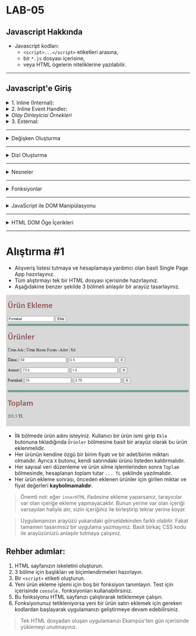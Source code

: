 # LAB-05

## Javascript Hakkında

- Javascript kodları:
  - `<script>...</script>` etiketleri arasına,
  - bir `*.js` dosyası içerisine,
  - veya HTML ögelerin niteliklerine yazılabilir.

---


## Javascript'e Giriş




<details>
  <summary>1. Inline (Internal):</summary>

- `<script>` etiketleri genellikle `<head>` etiketi içerisinde yazılır. `<body>` etiketi içerisine yazıldığında da kodlar çalışacaktır.
```html
<script>
alert("Merhaba BTU!");
</script>
```

- HTML sayfa tamamen yüklendikten sonra kodlarınız direkt olarak sırayla çalışmaya başlayacaktır.

```html
<!DOCTYPE html>
<html>
<head>
    <meta charset="UTF-8">
    <title>Internal JavaScript Örneği</title>
    
    <script>
        // Internal JavaScript örneği
        document.getElementById("demo").innerHTML = "Bu bir internal JavaScript örneğidir.";
    </script>
</head>
<body>

<p id="demo"></p>

</body>
</html>
```

> Birden fazla `<script>` etiketi olması durumunda bunların da içerisindeki kodlar sırasıyla çalışacaktır. Farklı `<script>` etiketleri, birbirlerinden bağımsız olarak çalışmazlar!


</details>







<details>
  <summary>2. Inline Event Handler:</summary>

- Bazı HTML ögelerde `onclick`, `onchange`, `onfocus` gibi nitelikler kullanılarak `event` (olay) kontrolü yapılabilir.
- Bu gibi niteliklere string biçiminde Javascript kodları verdiğimizde, niteliğin belirttiği olay gerçekleştiğinde belirttiğimiz kodlar çalışır.
- [`onmouseover` örneği](https://www.w3schools.com/jsref/tryit.asp?filename=tryjsref_onmouseover)
- [Diğer HTML Document Object Model Olayları](https://www.w3schools.com/jsref/dom_obj_event.asp)
- Olaylar sadece HTML'de değil, Javascript kodları içerisinde de kontrol/idare edilebilir.
- HTML'de:
```html
<button onclick="myFunction()">Click me</button>
```

- şeklinde belirtilirken, Javascript'te:
```javascript
button.addEventListener("click", myFunction);
```

- şeklinde başında `on` ifadesi olmadan belirtilir.


```html
<!DOCTYPE html>
<html>
<head>
    <meta charset="UTF-8">
    <title>Inline JavaScript Örneği</title>
</head>
<body>

<button onclick="alert('Merhaba dünya!')">Tıkla</button>

</body>
</html>
```


- Aşağıda bazı olay örnekleri verilmiştir. Tüm olayları içeren liste için yukarıda verilen bağlantıyı kullanınız.

</details>



<details>
  <summary><i>Olay Dinleyicisi Örnekleri</i></summary>

#### `onload` Olay Dinleyicisi:

- `onload` olay dinleyicisi, bir HTML sayfasının tamamen yüklendiğinde çalıştırılacak JavaScript kodunu belirlemek için kullanılır.

Örnek:
```html
<!DOCTYPE html>
<html lang="en">
<head>
    <meta charset="UTF-8">
    <title>onload Örneği</title>
</head>
<body onload="sayHello()">

<script>
function sayHello() {
    alert("Sayfa tamamen yüklendi!");
}
</script>

</body>
</html>
```


#### `onclick` Olay Dinleyicisi:

- `onclick` olay dinleyicisi, bir HTML ögesine tıklandığında çalıştırılacak JavaScript kodunu belirlemek için kullanılır.

Örnek:
```html
<!DOCTYPE html>
<html lang="en">
<head>
    <meta charset="UTF-8">
    <title>onclick Örneği</title>
</head>
<body>

<button onclick="showMessage()">Tıkla</button>

<script>
function showMessage() {
    alert("Butona tıklandı!");
}
</script>

</body>
</html>
```



#### `onchange` Olay Dinleyicisi:

- `onchange` olay dinleyicisi, bir form öğesinin değeri değiştiğinde çalıştırılacak JavaScript kodunu belirlemek için kullanılır.

Örnek:
```html
<!DOCTYPE html>
<html lang="en">
<head>
    <meta charset="UTF-8">
    <title>onchange Örneği</title>
</head>
<body>

<select id="selectElement" onchange="showSelectedValue()">
    <option value="1">Seçenek 1</option>
    <option value="2">Seçenek 2</option>
    <option value="3">Seçenek 3</option>
</select>

<script>
function showSelectedValue() {
    var selectElement = document.getElementById("selectElement");
    var selectedValue = selectElement.value;
    alert("Seçilen değer: " + selectedValue);
}
</script>

</body>
</html>
```


#### `DOMContentLoaded` Olay Dinleyicisi:

```html
<!DOCTYPE html>
<html>
<head>
    <meta charset="UTF-8">
    <title>Olay Dinleyicileri Örneği</title>
</head>
<body>

<script>
// Sayfa yüklendiğinde
document.addEventListener("DOMContentLoaded", function() {
    console.log("Sayfa yüklendi!");
});

// Tüm kaynaklar (resimler, js ve css dosyaları vs) yüklendiğinde
window.onload = function() {
    console.log("Sayfa ve tüm kaynaklar yüklendi!");
};
</script>

</body>
</html>
```


</details>







<details>
  <summary>3. External:</summary>


- Bir `kod.js` dosyasını bir HTML sayfada çalıştırmak için
```html
<script src="dosya_yolu/kod.js"></script>
```
- şeklinde yolu belirtilir. JS dosyasının içeriği, script etiketlerinin arasına yazılan kod ile birebir aynı olabilir.
```javascript
alert("Merhaba BTU!");
```

> `src` niteliği belirtilmiş bir `<script>` etiketi içerisine ayrıyeten Javascript kodu yazılmamalıdır.


**HTML Dosyası (`index.html`):**
```html
<!DOCTYPE html>
<html>
<head>
    <meta charset="UTF-8">
    <title>External JavaScript Örneği</title>
    
    <!-- External JavaScript dosyasını dahil et -->
    <script src="script.js"></script>
</head>
<body>

<p id="demo"></p>

</body>
</html>
```

**JavaScript Dosyası (`script.js`):**
```javascript
// External JavaScript örneği
document.getElementById("demo").innerHTML = "Bu bir external JavaScript örneğidir.";
```


</details>




---


<details>
  <summary>Değişken Oluşturma</summary>


   ### **Var**
   ```javascript
   var age = 25;
   var name = "John";
   var isStudent = true;
   ```

   ### **Let**
   ```javascript
   let age = 25;
   let name = "John";
   let isStudent = true;
   ```

   ### **Const**
   ```javascript
   const PI = 3.14;
   const companyName = "Example Inc.";
   ```


- JavaScript'te `var`, `let`, ve `const` anahtar kelimeleriyle değişken oluşturulabilir. İşlevsellik açısından bu anahtar kelimeler arasında bazı farklar bulunmaktadır:

  1. **Kapsam (Scope)**:
     - `var`: `var` ile tanımlanan bir değişken fonksiyon kapsamında tanımlanırsa, değişkenin kapsamı o fonksiyonun içiyle sınırlı olur. Ancak blok kapsamında (`if`, `for`, `while` blokları gibi) tanımlandığında fonksiyon dışından da erişilebilir.
     - `let` ve `const`: `let` ve `const` ile tanımlanan değişkenler blok kapsamına sahiptir. Yani, bu değişkenler sadece tanımlandıkları blok içerisinde erişilebilirler.

  2. **Yeniden Tanımlama ve Yeniden Atama**:
     - `var`: Aynı isimde bir değişken `var` ile tekrar tanımlanabilir ve yeniden atanabilir.
     - `let`: Aynı isimde bir değişken `let` ile tanımlanırsa hata alırsınız. Ancak, `let` ile tanımlanan bir değişkenin değeri değiştirilebilir.
     - `const`: Aynı isimde bir `const` değişkeni tekrar tanımlanamaz veya yeniden atanamaz. Bir kere değer atandıktan sonra sabit kalır.

- Örnek:

```javascript
var x = 10;
if (true) {
    var x = 20;
}
console.log(x); // 20


let y = 10;
if (true) {
    let y = 20;
}
console.log(y); // 10



const z = 10;
// z = 20; // Hata! Bir const değişkeni yeniden atanamaz.
```


> Modern JavaScript uygulamalarında `var` yerine `let` ve `const` kullanımı önerilir çünkü bu değişkenlerin kapsamları daha belirgindir ve hata yapma olasılığını azaltır. `const` ise değişmeyen değerlerin tanımlanması için kullanılır ve bu şekilde hatalı değişikliklerin önüne geçilir.

</details>

---


<details>
  <summary>Dizi Oluşturma</summary>


1. **Diziler**
   ```javascript
   var numbers = [1, 2, 3, 4, 5];
   var names = ["John", "Jane", "Doe"];
   ```

2. **Yeni Dizi Oluşturucu (Array Constructor):**
   ```javascript
   var numbers = new Array(1, 2, 3, 4, 5);
   var names = new Array("John", "Jane", "Doe");
   ```

3. **Boş Bir Dizi Oluşturma:**
   ```javascript
   var emptyArray = [];
   ```

4. **Dinamik Dizi Oluşturma:**
   ```javascript
   var mixedArray = [1, "John", true, { key: "value" }];
   ```

</details>

---


<details>
  <summary>Nesneler</summary>

- JS'de nesneler `{...}` parantezleri ile oluşturulabilir.
- Bir nesneye daha sonradan varlık (property) eklenebilir.
- Nesne varlıklarında, standart tipteki verilere ek olarak fonksiyonlar da tutulabilir.

```javascript
// Bir araba nesnesi örneği
let car = {
    brand: "Toyota",
    model: "Corolla",
    year: 2020,
    color: "white",
    isAutomatic: true,
    drive: function() {
        console.log("The car is driving...");
    }
};

// Nesne özelliklerine erişme
console.log(car.brand); // Toyota
console.log(car.model); // Corolla
console.log(car.year); // 2020
console.log(car.color); // white
console.log(car.isAutomatic); // true

// Nesne yöntemini çağırma
car.drive(); // The car is driving...
```


- JS'de nesneler, JSON (JavaScript Object Notation) formatında veri transferi işlemlerinde büyük öneme sahiptir.
- Bu format PHP'den Python'a pek çok dilde desteklenmektedir.
- İleride göreceğiniz XML formatından daha kolay ve daha az yer kaplamaktadır.

```javascript
let person = {
    name: "John",
    age: 30,
    city: "New York"
};


// Nesneyi JSON formatına encode etme
let jsonEncoded = JSON.stringify(person);
console.log(jsonEncoded);
// Çıktı: {"name":"John","age":30,"city":"New York"}


// JSON formatındaki veriyi JavaScript nesnesine decode etme
let decodedPerson = JSON.parse(jsonEncoded);
console.log(decodedPerson);
// Çıktı: { name: 'John', age: 30, city: 'New York' }
```

> Not: JSON formatında fonksiyon tutmak mümkün değildir.

> Not: JavaScript'te sınıf oluşturmak ve bu sınıftan nesneler üretmek mümkündür.
> Bu konu hakkında ayrıntılı bilgi için [Mozilla JS Classes](https://developer.mozilla.org/en-US/docs/Web/JavaScript/Reference/Classes) sayfasına bakabilirsiniz.

</details>

---

<details>
  <summary>Fonksiyonlar</summary>


### Temel Fonksiyon Oluşturma:

```javascript
function greet() {
    console.log("Merhaba!");
}

// Fonksiyonu çağırma
greet();
```

### Parametre Alan Fonksiyon:

```javascript
function greet(name)
{
    console.log("Merhaba, " + name + "!");
}

// Fonksiyonu çağırma
greet("Ahmet");
```


### Birden Fazla Parametre Alan Fonksiyon:

```javascript
function add(a, b) {
    return a + b;
}

// Fonksiyonu çağırma
var result = add(5, 3);
console.log("Toplam: " + result);
```

### Anonim Fonksiyonlar (Anonymous Functions):

```javascript
var greet = function() {
    console.log("Merhaba!");
};

// Fonksiyonu çağırma
greet();
```

#### Ok İşareti Fonksiyonları ([Anonymous] Arrow Functions):

```javascript
// Parametresiz arrow function
const sayHello = () => {
    console.log("Merhaba!");
};

// Fonksiyonu çağırma
sayHello();
```


```javascript
// Bir parametreli arrow function
const greet = (name) => {
    console.log("Merhaba, " + name + "!");
};

// Fonksiyonu çağırma
greet("Ahmet");
```

</details>


---





<details>
  <summary>JavaScript ile DOM Manipülasyonu</summary>

- ### ID ile Erişim:

HTML:
```html
<!DOCTYPE html>
<html lang="en">
<head>
    <meta charset="UTF-8">
    <title>DOM Örneği</title>
</head>
<body>

<h1 id="title">Merhaba Dünya!</h1>

<script src="script.js"></script>
</body>
</html>
```

JavaScript (`script.js`):
```javascript
// ID'si "title" olan öğeye erişim
const titleElement = document.getElementById("title");

// Öğenin içeriğini değiştirme
titleElement.innerHTML = "Hello World!";
```



- ### Sınıf ile Erişim:

HTML:
```html
<!DOCTYPE html>
<html lang="en">
<head>
    <meta charset="UTF-8">
    <title>DOM Örneği</title>
</head>
<body>

<p class="message">Bu bir mesajdır.</p>

<script src="script.js"></script>
</body>
</html>
```

JavaScript (`script.js`):
```javascript
// Sınıfı "message" olan öğelere erişim
const messageElements = document.getElementsByClassName("message");

// İlk öğenin içeriğini değiştirme
messageElements[0].innerHTML = "This is a message.";
```





- ### Etiket ile Erişim:

HTML:
```html
<!DOCTYPE html>
<html lang="en">
<head>
    <meta charset="UTF-8">
    <title>DOM Örneği</title>
</head>
<body>

<ul id="list">
    <li>Öğe 1</li>
    <li>Öğe 2</li>
    <li>Öğe 3</li>
</ul>

<script src="script.js"></script>
</body>
</html>
```

JavaScript (`script.js`):
```javascript
// Etiket adıyla öğelere erişim
const listElements = document.getElementsByTagName("li");

// Tüm öğeleri dolaşarak içeriklerini değiştirme
for (let i = 0; i < listElements.length; i++) {
    listElements[i].innerHTML = "Item " + (i + 1);
}
```


- ### Selector ile Erişim:

    - `querySelector()` fonksiyonu, CSS seçicilerini kullanarak bir HTML sayfadaki belirli bir ögeye erişmek için kullanılır.


HTML:
```html
<!DOCTYPE html>
<html lang="en">
<head>
    <meta charset="UTF-8">
    <title>querySelector Örneği</title>
</head>
<body>

<div id="container">
    <p class="message">Bu bir mesajdır.</p>
    <button id="btn">Tıkla</button>
</div>

<script src="script.js"></script>
</body>
</html>
```

JavaScript (`script.js`):
```javascript
const messageElement = document.querySelector("#container .message");
messageElement.innerHTML = "This is a message.";

const buttonElement = document.querySelector("#container #btn");
buttonElement.addEventListener("click", function() {
    alert("Butona tıklandı!");
});
```

- `document.querySelector("#container .message")`: Bu ifade, `id` niteliği "container" olan bir öğenin içindeki `class` niteliği "message" olan bir öğeye erişir.
- `document.querySelector("#container #btn")`: Bu ifade, yine `id` niteliği "container" olan bir öğenin içindeki `id` niteliği "btn" olan bir öğeye erişir.



</details>

---


<details>
  <summary>HTML DOM Öge İçerikleri</summary>

#### `innerHTML` Özelliği:
- Bir HTML ögenin içerisindeki HMTL kaynağı döndürür veya bunu düzenlemeye yarar.

#### `innerText` Özelliği:
- Bir HTML ögenin içerisindeki yazıyı döndürür veya bunu düzenlemeye yarar.
- Çağırıldığında döndürdüğü sonuç, HTML etiketleri içermez.

#### `textContent` Özelliği:
- `innerText` gibidir. `innerText` sadece görünen metni alırken, `textContent` görünmeyen metni de alabilir.

</details>


---


# Alıştırma #1
- Alışveriş listesi tutmaya ve hesaplamaya yardımcı olan basit Single Page App hazırlayınız.
- Tüm alıştırmayı tek bir HTML dosyası içerisinde hazırlayınız.
- Aşağıdakine benzer şekilde 3 bölmeli anlaşılır bir arayüz tasarlayınız.

![shopping.png](shopping.png)

- İlk bölmede ürün adını isteyiniz. Kullanıcı bir ürün ismi girip `Ekle` butonuna tıkladığında `Ürünler` bölmesine basit bir arayüz olarak bu ürün eklenmelidir.
- Her ürünün kendine özgü bir birim fiyatı ve bir adet/birim miktarı olmalıdır. Ayrıca `X` butonu, kendi satırındaki ürünü listeden kaldırmalıdır.
- Her sayısal veri düzenleme ve ürün silme işlemlerinden sonra `Toplam` bölmesinde, hesaplanan toplam tutar `... TL` şeklinde yazılmalıdır.
- Her ürün ekleme sonrası, önceden eklenen ürünler için girilen miktar ve fiyat değerleri **kaybolmamalıdır**.

> Önemli not: eğer `innerHTML` ifadesine ekleme yaparsanız, tarayıcılar var olan içeriğe ekleme yapmayacaktır.
> Bunun yerine var olan içeriği varsayılan haliyle alır, sizin içeriğiniz ile birleştirip tekrar yerine koyar.

> Uygulamanızın arayüzü yukarıdaki görseldekinden farklı olabilir. Fakat tamamen tasarımsız bir uygulama yazmayınız. Basit birkaç CSS kodu ile arayüzünüzü anlaşılır tutmaya çalışınız.

## Rehber adımlar:
  1. HTML sayfanızın iskeletini oluşturun.
  2. 3 bölme için başlıkları ve biçimlendirmeleri hazırlayın.
  3. Bir `<script>` etiketi oluşturun.
  4. Yeni ürün ekleme işlemi için boş bir fonksiyon tanımlayın. Test için içerisinde `console.` fonksiyonları kullanabilirsiniz.
  5. Bu fonksiyonu HTML sayfanızı çalıştırarak tetiklemeye çalışın.
  6. Fonksiyonunuz tetikleniyorsa yeni bir ürün satırı eklemek için gereken kodlardan başlayarak uygulamanızı geliştirmeye devam edebilirsiniz.

> Tek HTML dosyadan oluşan uygulamanızı Ekampüs'ten gün içerisinde yüklemeyi unutmayınız.


